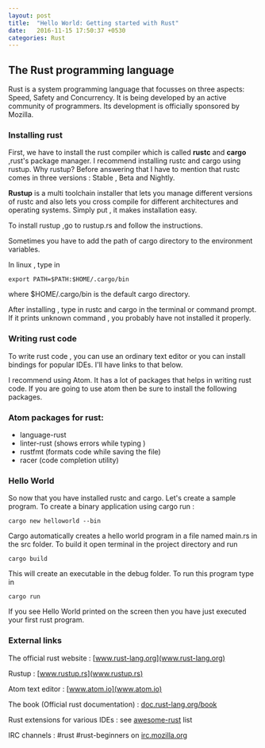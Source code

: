 ```yaml
---
layout: post
title:  "Hello World: Getting started with Rust"
date:   2016-11-15 17:50:37 +0530
categories: Rust
---
```

## The Rust programming language

Rust is a system programming language that focusses on three aspects: Speed, Safety and Concurrency. It is being developed by an active community of programmers. Its development is officially sponsored by Mozilla.

### Installing rust

First, we have to install the rust compiler which is called **rustc** and **cargo** ,rust's package manager. I recommend installing rustc and cargo using rustup. Why rustup? Before answering that I have to mention that rustc comes in three versions : Stable , Beta and Nightly.

**Rustup** is a multi toolchain installer that lets you manage different versions of rustc and also lets you cross compile for different architectures and operating systems. Simply put , it makes installation easy.

To install rustup ,go to rustup.rs and follow the instructions.

Sometimes you have to add the path of  cargo directory to the environment variables.

In linux , type in

``` export PATH=$PATH:$HOME/.cargo/bin ```     

where $HOME/.cargo/bin is the default cargo directory.

After installing , type in rustc and cargo in the terminal or command prompt. If it prints unknown command , you probably have not installed it properly.

### Writing rust code

To write rust code , you can use an ordinary text editor or you can install bindings for popular IDEs. I'll have links to that below.

I recommend using Atom. It has a lot of packages that helps in writing rust code. If you are going to use atom then be sure to install the following packages.

### Atom packages for rust:

  *  language-rust
  *  linter-rust (shows errors while typing  )
  *  rustfmt  (formats code while saving the file)
  *  racer (code completion utility)

### Hello World

So now that you have installed rustc and cargo. Let's create a sample program. To create a binary application using cargo run :

```cargo new helloworld --bin```

Cargo automatically creates a hello world program in a file named main.rs in the src folder. To build it open terminal in the project directory and run

```cargo build```

This will create an executable in the debug folder. To run this program type in

```cargo run```

If you see Hello World printed on the screen then you have just executed your first rust program.

### External links

The official rust website : [www.rust-lang.org](www.rust-lang.org)

Rustup   : [www.rustup.rs](www.rustup.rs)

Atom text editor : [www.atom.io](www.atom.io)

The book (Official rust documentation) : [doc.rust-lang.org/book](doc.rust-lang.org/book)

Rust extensions for various IDEs : see [awesome-rust](https://github.com/kud1ing/awesome-rust#ides) list

IRC channels : #rust  #rust-beginners on [irc.mozilla.org](irc.mozilla.org)
